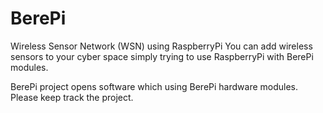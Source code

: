 # BerePi
Wireless Sensor Network (WSN) using RaspberryPi 
You can add wireless sensors to your cyber space simply trying to use RaspberryPi with BerePi modules.

BerePi project opens software which using BerePi hardware modules.
Please keep track the project.
